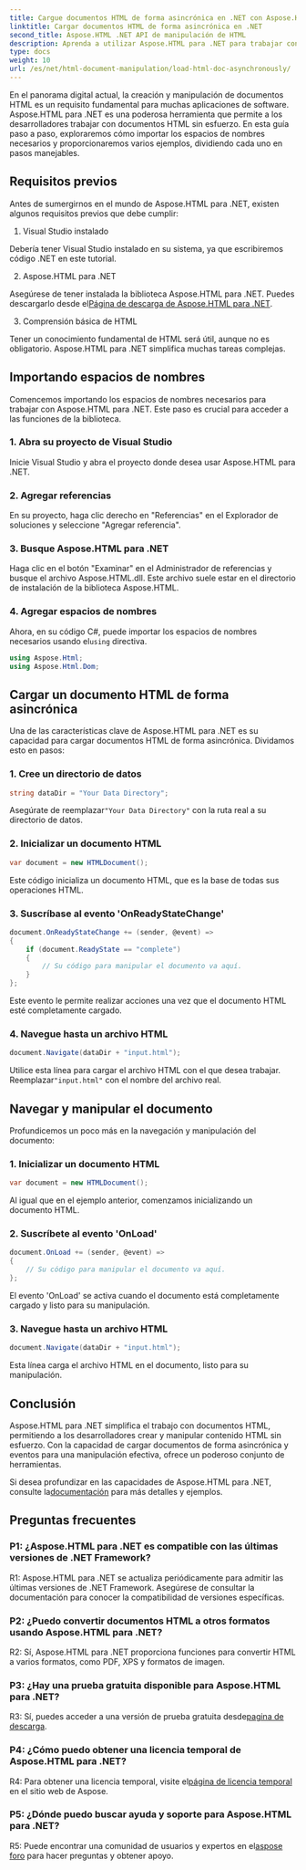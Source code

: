 ```yaml
---
title: Cargue documentos HTML de forma asincrónica en .NET con Aspose.HTML
linktitle: Cargar documentos HTML de forma asincrónica en .NET
second_title: Aspose.HTML .NET API de manipulación de HTML
description: Aprenda a utilizar Aspose.HTML para .NET para trabajar con documentos HTML. Guía paso a paso con ejemplos y preguntas frecuentes para desarrolladores.
type: docs
weight: 10
url: /es/net/html-document-manipulation/load-html-doc-asynchronously/
---
```


En el panorama digital actual, la creación y manipulación de documentos HTML es un requisito fundamental para muchas aplicaciones de software. Aspose.HTML para .NET es una poderosa herramienta que permite a los desarrolladores trabajar con documentos HTML sin esfuerzo. En esta guía paso a paso, exploraremos cómo importar los espacios de nombres necesarios y proporcionaremos varios ejemplos, dividiendo cada uno en pasos manejables.

## Requisitos previos

Antes de sumergirnos en el mundo de Aspose.HTML para .NET, existen algunos requisitos previos que debe cumplir:

1. Visual Studio instalado

Debería tener Visual Studio instalado en su sistema, ya que escribiremos código .NET en este tutorial.

2. Aspose.HTML para .NET

 Asegúrese de tener instalada la biblioteca Aspose.HTML para .NET. Puedes descargarlo desde el[Página de descarga de Aspose.HTML para .NET](https://releases.aspose.com/html/net/).

3. Comprensión básica de HTML

Tener un conocimiento fundamental de HTML será útil, aunque no es obligatorio. Aspose.HTML para .NET simplifica muchas tareas complejas.

## Importando espacios de nombres

Comencemos importando los espacios de nombres necesarios para trabajar con Aspose.HTML para .NET. Este paso es crucial para acceder a las funciones de la biblioteca.

### 1. Abra su proyecto de Visual Studio

Inicie Visual Studio y abra el proyecto donde desea usar Aspose.HTML para .NET.

### 2. Agregar referencias

En su proyecto, haga clic derecho en "Referencias" en el Explorador de soluciones y seleccione "Agregar referencia".

### 3. Busque Aspose.HTML para .NET

Haga clic en el botón "Examinar" en el Administrador de referencias y busque el archivo Aspose.HTML.dll. Este archivo suele estar en el directorio de instalación de la biblioteca Aspose.HTML.

### 4. Agregar espacios de nombres

 Ahora, en su código C#, puede importar los espacios de nombres necesarios usando el`using` directiva.

```csharp
using Aspose.Html;
using Aspose.Html.Dom;
```

## Cargar un documento HTML de forma asincrónica

Una de las características clave de Aspose.HTML para .NET es su capacidad para cargar documentos HTML de forma asincrónica. Dividamos esto en pasos:

### 1. Cree un directorio de datos

```csharp
string dataDir = "Your Data Directory";
```

 Asegúrate de reemplazar`"Your Data Directory"` con la ruta real a su directorio de datos.

### 2. Inicializar un documento HTML

```csharp
var document = new HTMLDocument();
```

Este código inicializa un documento HTML, que es la base de todas sus operaciones HTML.

### 3. Suscríbase al evento 'OnReadyStateChange'

```csharp
document.OnReadyStateChange += (sender, @event) =>
{
    if (document.ReadyState == "complete")
    {
        // Su código para manipular el documento va aquí.
    }
};
```

Este evento le permite realizar acciones una vez que el documento HTML esté completamente cargado.

### 4. Navegue hasta un archivo HTML

```csharp
document.Navigate(dataDir + "input.html");
```

 Utilice esta línea para cargar el archivo HTML con el que desea trabajar. Reemplazar`"input.html"` con el nombre del archivo real.

## Navegar y manipular el documento

Profundicemos un poco más en la navegación y manipulación del documento:

### 1. Inicializar un documento HTML

```csharp
var document = new HTMLDocument();
```

Al igual que en el ejemplo anterior, comenzamos inicializando un documento HTML.

### 2. Suscríbete al evento 'OnLoad'

```csharp
document.OnLoad += (sender, @event) =>
{
    // Su código para manipular el documento va aquí.
};
```

El evento 'OnLoad' se activa cuando el documento está completamente cargado y listo para su manipulación.

### 3. Navegue hasta un archivo HTML

```csharp
document.Navigate(dataDir + "input.html");
```

Esta línea carga el archivo HTML en el documento, listo para su manipulación.

## Conclusión

Aspose.HTML para .NET simplifica el trabajo con documentos HTML, permitiendo a los desarrolladores crear y manipular contenido HTML sin esfuerzo. Con la capacidad de cargar documentos de forma asincrónica y eventos para una manipulación efectiva, ofrece un poderoso conjunto de herramientas.

 Si desea profundizar en las capacidades de Aspose.HTML para .NET, consulte la[documentación](https://reference.aspose.com/html/net/) para más detalles y ejemplos.

## Preguntas frecuentes

### P1: ¿Aspose.HTML para .NET es compatible con las últimas versiones de .NET Framework?

R1: Aspose.HTML para .NET se actualiza periódicamente para admitir las últimas versiones de .NET Framework. Asegúrese de consultar la documentación para conocer la compatibilidad de versiones específicas.

### P2: ¿Puedo convertir documentos HTML a otros formatos usando Aspose.HTML para .NET?

R2: Sí, Aspose.HTML para .NET proporciona funciones para convertir HTML a varios formatos, como PDF, XPS y formatos de imagen.

### P3: ¿Hay una prueba gratuita disponible para Aspose.HTML para .NET?

 R3: Sí, puedes acceder a una versión de prueba gratuita desde[pagina de descarga](https://releases.aspose.com/).

### P4: ¿Cómo puedo obtener una licencia temporal de Aspose.HTML para .NET?

 R4: Para obtener una licencia temporal, visite el[página de licencia temporal](https://purchase.aspose.com/temporary-license/) en el sitio web de Aspose.

### P5: ¿Dónde puedo buscar ayuda y soporte para Aspose.HTML para .NET?

 R5: Puede encontrar una comunidad de usuarios y expertos en el[aspose foro](https://forum.aspose.com/) para hacer preguntas y obtener apoyo.